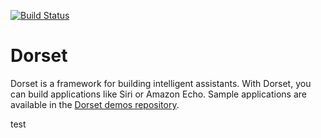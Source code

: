 [![Build Status](https://travis-ci.org/DorsetProject/dorset-framework.svg?branch=master)](https://travis-ci.org/DorsetProject/dorset-framework)

Dorset
================
Dorset is a framework for building intelligent assistants. With Dorset, you can build applications like Siri or Amazon Echo. Sample applications are available in the [Dorset demos repository](https://github.com/DorsetProject/dorset-demos).

test
